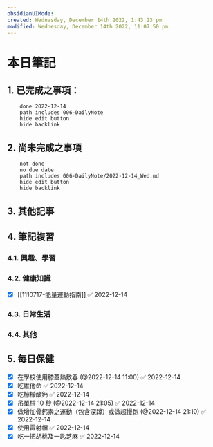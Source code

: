 ```yaml
---
obsidianUIMode: 
created: Wednesday, December 14th 2022, 1:43:23 pm
modified: Wednesday, December 14th 2022, 11:07:50 pm
---
```

# 本日筆記




## 1. 已完成之事項：
```tasks
	done 2022-12-14
	path includes 006-DailyNote
	hide edit button 
	hide backlink
```

## 2. 尚未完成之事項
```tasks
	not done
	no due date
	path includes 006-DailyNote/2022-12-14_Wed.md
	hide edit button 
	hide backlink
```

## 3. 其他記事

## 4. 筆記複習
### 4.1. 興趣、學習

### 4.2. 健康知識
- [x] [[1110717-能量運動指南]] ✅ 2022-12-14

### 4.3. 日常生活

### 4.4. 其他

## 5. 每日保健
- [x] 在學校使用膝蓋熱敷器 (@2022-12-14 11:00) ✅ 2022-12-14
- [x] 吃維他命 ✅ 2022-12-14
- [x] 吃檸檬酸鈣 ✅ 2022-12-14
- [x] 吊單槓 10 秒 (@2022-12-14 21:05) ✅ 2022-12-14
- [x] 做增加骨鈣素之運動（包含深蹲）或做超慢跑 (@2022-12-14 21:10) ✅ 2022-12-14
- [x] 使用雷射帽 ✅ 2022-12-14
- [x] 吃一把胡桃及一匙芝麻 ✅ 2022-12-14